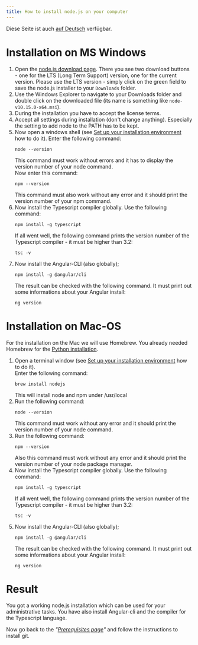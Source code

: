 ```yaml
---
title: How to install node.js on your computer
---
```


Diese Seite ist auch [auf Deutsch](../nodesetup_de) verfügbar.

# Installation on MS Windows

1. Open the [node.js download page](https://nodejs.org/). There you see two download
   buttons - one for the LTS (Long Term Support) version, one for the current version.
   Please use the LTS version - simply click on the green field to save the node.js
   installer to your `Downloads` folder.
2. Use the Windows Explorer to navigate to your Downloads folder and double click on
   the downloaded file (its name is something like `node-v10.15.0-x64.msi`).
3. During the installation you have to accept the license terms.
4. Accept all settings during installation (don't change anything). Especially the
   setting to add node to the PATH has to be kept.
5. Now open a windows shell (see [Set up your installation environment](../envsetup) how
   to do it). Enter the following command:   
   ```Shell
   node --version
   ```
   This command must work without errors and it has to display the version number
   of your node command.   
   Now enter this command:   
   ```Shell
   npm --version
   ```
   This command must also work without any error and it should print the version number of
   your npm command.
6. Now install the Typescript compiler globally. Use the following command:   
   ```Shell
   npm install -g typescript
   ```
   If all went well, the following command prints the version number of the Typescript compiler - it must be higher than 3.2:  
   ```Shell
   tsc -v
   ```
7. Now install the Angular-CLI (also globally);
   ```Shell
   npm install -g @angular/cli
   ```
   The result can be checked with the following command. It must print out some informations about
   your Angular install:  
   ```Shell
   ng version
   ```


# Installation on Mac-OS

For the installation on the Mac we will use Homebrew. You already needed
Homebrew for the [Python installation](../pythonsetup).

1. Open a terminal window (see [Set up your installation environment](../envsetup) how
   to do it).  
   Enter the following command:  
   ```Shell
   brew install nodejs
   ```
   This will install node and npm under /usr/local
2. Run the following command:   
   ```Shell
   node --version
   ```
   This command must work without any error and it should print the version number of
   your node command.
3. Run the following command:   
   ```Shell
   npm --version
   ```
   Also this command must work without any error and it should print the version number of
   your node package manager.
4. Now install the Typescript compiler globally. Use the following command:   
   ```Shell
   npm install -g typescript
   ```
   If all went well, the following command prints the version number of the Typescript compiler - it must be higher than 3.2:  
   ```Shell
   tsc -v
   ```
5. Now install the Angular-CLI (also globally);
   ```Shell
   npm install -g @angular/cli
   ```
   The result can be checked with the following command. It must print out some informations about
   your Angular install:  
   ```Shell
   ng version
   ```


# Result

You got a working node.js installation which can be used for your administrative tasks.
You have also install Angular-cli and the compiler for the Typescript language.

Now go back to the _"[Prerequisites page](../prerequisites)"_ and follow the instructions to install git.